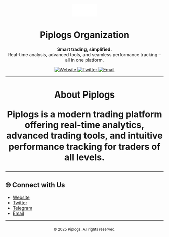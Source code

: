 <p align="center">
  <img src="./logo.png" alt="Piplogs Logo" />
</p>

<h1 align="center">Piplogs Organization</h1>

<p align="center">
  <b>Smart trading, simplified.</b><br/>
  Real-time analysis, advanced tools, and seamless performance tracking – all in one platform.
</p>

<p align="center">
  <a href="https://piplogs.com" target="_blank">
    <img src="https://img.shields.io/badge/Website-piplogs.com-blue?style=for-the-badge&logo=google-chrome" alt="Website"/>
  </a>
  <a href="https://twitter.com/piplogs" target="_blank">
    <img src="https://img.shields.io/badge/Twitter-@piplogs-1da1f2?style=for-the-badge&logo=twitter" alt="Twitter"/>
  </a>
  <a href="mailto:contact@piplogs.com">
    <img src="https://img.shields.io/badge/Email-contact@piplogs.com-6e7cff?style=for-the-badge&logo=gmail" alt="Email"/>
  </a>
</p>

---

<h1 align="center">About Piplogs</p>

<p><bold>Piplogs</bold> is a modern trading platform offering real-time analytics, advanced trading tools, and intuitive performance tracking for traders of all levels.</center>

---

## 🌐 Connect with Us

- [Website](https://piplogs.com)
- [Twitter](https://twitter.com/piplogs)
- [Telegram](https://t.me/piplogs)
- [Email](mailto:contact@piplogs.com)

---

<p align="center">
  <sub>© 2025 Piplogs. All rights reserved.</sub>
</p>
